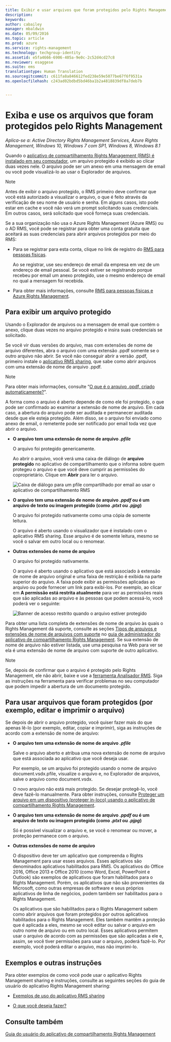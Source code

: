 ```yaml
---
title: Exibir e usar arquivos que foram protegidos pelo Rights Management | Azure RMS
description: 
keywords: 
author: cabailey
manager: mbaldwin
ms.date: 05/09/2016
ms.topic: article
ms.prod: azure
ms.service: rights-management
ms.technology: techgroup-identity
ms.assetid: e5fa4666-6906-405a-9e0c-2c52d4cd27c8
ms.reviewer: esaggese
ms.suite: ems
translationtype: Human Translation
ms.sourcegitcommit: c611fa8a846612fed238e59e5077be67f6f9531a
ms.openlocfilehash: c243ad02bdbd5bd46ba1b2a4818839df8a7deb7b


---
```


# Exiba e use os arquivos que foram protegidos pelo Rights Management

*Aplica-se a: Active Directory Rights Management Services, Azure Rights Management, Windows 10, Windows 7 com SP1, Windows 8, Windows 8.1*

Quando o [aplicativo de compartilhamento Rights Management (RMS) é instalado em seu computador](install-sharing-app.md), um arquivo protegido é exibido ao clicar duas vezes nele. O arquivo pode ser um anexo em uma mensagem de email ou você pode visualizá-lo ao usar o Explorador de arquivos.

> [!NOTE]
> Antes de exibir o arquivo protegido, o RMS primeiro deve confirmar que você está autorizado a visualizar o arquivo, o que é feito através da verificação de seu nome de usuário e senha. Em alguns casos, isto pode estar em cache e você não verá um prompt solicitando suas credenciais. Em outros casos, será solicitado que você forneça suas credenciais.
>
> Se a sua organização não usa o Azure Rights Management (Azure RMS) ou o AD RMS, você pode se registrar para obter uma conta gratuita que aceitará as suas credenciais para abrir arquivos protegidos por meio do RMS:
>
> -   Para se registrar para esta conta, clique no link de registro do [RMS para pessoas físicas](http://go.microsoft.com/fwlink/?LinkId=309469).
>
>     Ao se registrar, use seu endereço de email da empresa em vez de um endereço de email pessoal. Se você estiver se registrando porque recebeu por email um anexo protegido, use o mesmo endereço de email no qual a mensagem foi recebida.
> -   Para obter mais informações, consulte [RMS para pessoas físicas e Azure Rights Management](../understand-explore/rms-for-individuals.md).

## Para exibir um arquivo protegido
Usando o Explorador de arquivos ou a mensagem de email que contém o anexo, clique duas vezes no arquivo protegido e insira suas credenciais se solicitado.

Se você vir duas versões do arquivo, mas com extensões de nome de arquivo diferentes, abra o arquivo com uma extensão .ppdf somente se o outro arquivo não abrir. Se você não conseguir abrir a versão .ppdf, primeiro instale o [aplicativo RMS sharing](install-sharing-app.md), que sabe como abrir arquivos com uma extensão de nome de arquivo .ppdf.

> [!NOTE]
> Para obter mais informações, consulte “[O que é o arquivo .ppdf, criado automaticamente?](sharing-app-dialog-box.md#what-s-the-ppdf-file-that-s-automatically-created-)”.

A forma como o arquivo é aberto depende de como ele foi protegido, o que pode ser confirmado ao examinar a extensão de nome de arquivo. Em cada caso, a abertura do arquivo pode ser auditada e permanecer auditada desde que ele esteja protegido. Além disso, se o arquivo foi enviado como anexo de email, o remetente pode ser notificado por email toda vez que abrir o arquivo.

- **O arquivo tem uma extensão de nome de arquivo *.pfile***

    O arquivo foi protegido genericamente.

    Ao abrir o arquivo, você verá uma caixa de diálogo de **arquivo protegido** no aplicativo de compartilhamento que o informa sobre quem protegeu o arquivo e que você deve cumprir as permissões do coproprietário. Clique em **Abrir** para ler o arquivo.

    ![Caixa de diálogo para um pfile compartilhado por email ao usar o aplicativo de compartilhamento RMS](../media/ADRMS_MSRMSApp_PfilePermission.png)

- **O arquivo tem uma extensão de nome de arquivo *.ppdf* ou é um arquivo de texto ou imagem protegido (como *.ptxt* ou *.pjpg*)**

    O arquivo foi protegido nativamente como uma cópia de somente leitura.

    O arquivo é aberto usando o visualizador que é instalado com o aplicativo RMS sharing. Esse arquivo é de somente leitura, mesmo se você o salvar em outro local ou o renomear.

- **Outras extensões de nome de arquivo**

    O arquivo foi protegido nativamente.

    O arquivo é aberto usando o aplicativo que está associado à extensão de nome de arquivo original e uma faixa de restrição é exibida na parte superior do arquivo. A faixa pode exibir as permissões aplicadas ao arquivo ou pode fornecer um link para exibi-los. Por exemplo, ao clicar em **A permissão está restrita atualmente** para ver as permissões reais que são aplicadas ao arquivo e às pessoas que podem acessá-lo, você poderá ver o seguinte:

    ![Banner de acesso restrito quando o arquivo estiver protegido](../media/ADRMS_MSRMSApp_RestrictedAccess.png)



Para obter uma lista completa de extensões de nome de arquivo às quais o Rights Management dá suporte, consulte as seções [Tipos de arquivos e extensões de nome de arquivos com suporte](sharing-app-admin-guide-technical.md#supported-file-types-and-file-name-extensions) no [guia de administrador do aplicativo de compartilhamento Rights Management](sharing-app-admin-guide.md). Se sua extensão de nome de arquivo não estiver listada, use uma pesquisa na Web para ver se ela é uma extensão de nome de arquivo com suporte de outro aplicativo.

> [!NOTE]
> Se, depois de confirmar que o arquivo é protegido pelo Rights Management, ele não abrir, baixe e use a [ferramenta Analisador RMS](https://www.microsoft.com/en-us/download/details.aspx?id=46437). Siga as instruções na ferramenta para verificar problemas no seu computador que podem impedir a abertura de um documento protegido.

## Para usar arquivos que foram protegidos (por exemplo, editar e imprimir o arquivo)
Se depois de abrir o arquivo protegido, você quiser fazer mais do que apenas lê-lo (por exemplo, editar, copiar e imprimir), siga as instruções de acordo com a extensão de nome de arquivo:

- **O arquivo tem uma extensão de nome de arquivo *.pfile***

    Salve o arquivo aberto e atribua uma nova extensão de nome de arquivo que está associada ao aplicativo que você deseja usar.

    Por exemplo, se um arquivo foi protegido usando o nome de arquivo document.vsdx.pfile, visualize o arquivo e, no Explorador de arquivos, salve o arquivo como document.vsdx.

    O novo arquivo não está mais protegido. Se desejar protegê-lo, você deve fazê-lo manualmente. Para obter instruções, consulte [Proteger um arquivo em um dispositivo (proteger in-loco) usando o aplicativo de compartilhamento Rights Management](sharing-app-protect-in-place.md).

- **O arquivo tem uma extensão de nome de arquivo *.ppdf* ou é um arquivo de texto ou imagem protegido (como *.ptxt* ou *.pjpg*)**

    Só é possível visualizar o arquivo e, se você o renomear ou mover, a proteção permanece com o arquivo.

- **Outras extensões de nome de arquivo**

    O dispositivo deve ter um aplicativo que compreenda o Rights Management para usar esses arquivos. Esses aplicativos são denominados aplicativos habilitados para RMS. Os aplicativos do Office 2016, Office 2013 e Office 2010 (como Word, Excel, PowerPoint e Outlook) são exemplos de aplicativos que foram habilitados para o Rights Management. Porém, os aplicativos que não são provenientes da Microsoft, como outras empresas de software e seus próprios aplicativos de linha de negócios, podem também ser habilitados para o Rights Management.

    Os aplicativos que são habilitados para o Rights Management sabem como abrir arquivos que foram protegidos por outros aplicativos habilitados para o Rights Management. Eles também mantêm a proteção que é aplicada a eles, mesmo se você editar ou salvar o arquivo em outro nome de arquivo ou em outro local. Esses aplicativos permitem usar o arquivo de acordo com as permissões que são aplicadas a ele e, assim, se você tiver permissões para usar o arquivo, poderá fazê-lo. Por exemplo, você poderá editar o arquivo, mas não imprimi-lo.


## Exemplos e outras instruções
Para obter exemplos de como você pode usar o aplicativo Rights Management sharing e instruções, consulte as seguintes seções do guia de usuário do aplicativo Rights Management sharing:

-   [Exemplos de uso do aplicativo RMS sharing](sharing-app-user-guide.md#examples-for-using-the-rms-sharing-application)

-   [O que você deseja fazer?](sharing-app-user-guide.md#what-do-you-want-to-do-)

## Consulte também
[Guia do usuário do aplicativo de compartilhamento Rights Management](sharing-app-user-guide.md)



<!--HONumber=Jun16_HO4-->



